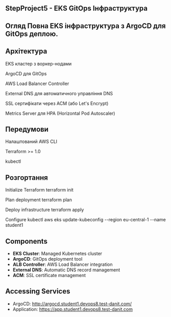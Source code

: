 
## StepProject5 - EKS GitOps Інфраструктура
## Огляд Повна EKS інфраструктура з ArgoCD для GitOps деплою.

## Архітектура
EKS кластер з воркер-нодами

ArgoCD для GitOps

AWS Load Balancer Controller

External DNS для автоматичного управління DNS

SSL сертифікати через ACM (або Let's Encrypt)

Metrics Server для HPA (Horizontal Pod Autoscaler)

## Передумови
Налаштований AWS CLI

Terraform >= 1.0

kubectl

## Розгортання
Initialize Terraform
terraform init

Plan deployment
terraform plan

Deploy infrastructure
terraform apply

Configure kubectl
aws eks update-kubeconfig --region eu-central-1 --name student1

## Components
- **EKS Cluster**: Managed Kubernetes cluster
- **ArgoCD**: GitOps deployment tool
- **ALB Controller**: AWS Load Balancer integration
- **External DNS**: Automatic DNS record management
- **ACM**: SSL certificate management

## Accessing Services
- ArgoCD: http://argocd.student1.devops8.test-danit.com/
- Application: https://app.student1.devops8.test-danit.com
